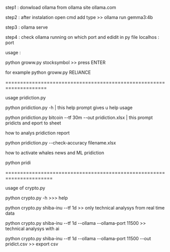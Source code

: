 step1 : donwload ollama from ollama site ollama.com

step2 : after instalation open cmd add type >>   ollama run gemma3:4b

step3 : ollama serve

step4 : check ollama running on which port and edidit in py file localhos : port




usage : 

python groww.py stocksymbol >> press ENTER

for example python groww.py RELIANCE

====================================================================

usage pridiction.py 

python pridiction.py -h | this help prompt gives u help usage

python pridiction.py bitcoin --tf 30m --out pridiction.xlsx | this prompt pridicts and eport to sheet

how to analys pridiction report 

python pridiction.py --check-accuracy filename.xlsx

how to activate whales news and ML pridiction

python pridi


======================================================================





usage of crypto.py

python crypto.py -h >>> help

python crypto.py shiba-inu --tf 1d >> only technical analysys from real time data

python crypto.py shiba-inu --tf 1d --ollama --ollama-port 11500 >> technical analysys with ai

python crypto.py shiba-inu --tf 1d --ollama --ollama-port 11500 --out pridict.csv >> export csv


